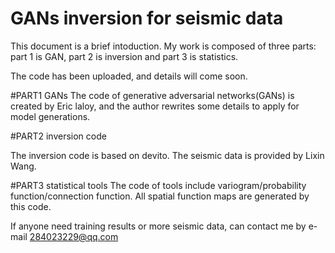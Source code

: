 # GANs inversion for seismic data

This document is a brief intoduction.
My work is composed of three parts: part 1 is GAN, part 2 is inversion and part 3 is statistics.

The code has been uploaded, and details will come soon.


#PART1 GANs
The code of generative adversarial networks(GANs) is created by Eric laloy, and the author rewrites some details to apply for model generations.




#PART2 inversion code

The inversion code is based on devito.
The seismic data is provided by Lixin Wang.



#PART3 statistical tools
The code of tools include variogram/probability function/connection function.
All spatial function maps are generated by this code.



If anyone need training results or more seismic data, can contact me by e-mail 284023229@qq.com
